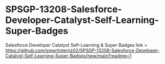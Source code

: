 # SPSGP-13208-Salesforce-Developer-Catalyst-Self-Learning-Super-Badges
Salesforce Developer Catalyst Self-Learning &amp; Super Badges
link = https://github.com/smartinternz02/SPSGP-13208-Salesforce-Developer-Catalyst-Self-Learning-Super-Badges/new/main?readme=1
